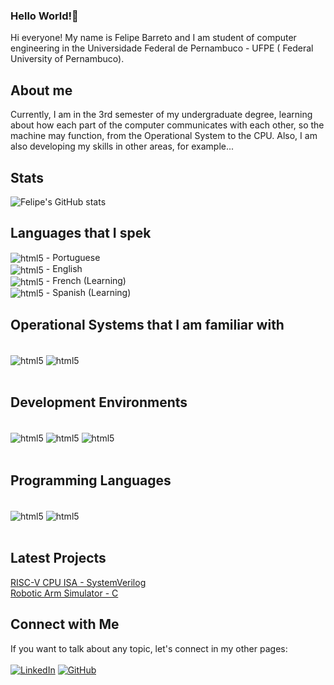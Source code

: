 ### Hello World!👋
Hi everyone! My name is Felipe Barreto and I am student of computer engineering in the Universidade Federal de Pernambuco - UFPE (
Federal University of Pernambuco).

## About me
Currently, I am in the 3rd semester of my undergraduate degree, learning about how each part of the computer communicates with each other, so the machine may function, from the Operational System to the CPU. Also, I am also developing my skills in other areas, for example...

## Stats
![Felipe's GitHub stats](https://github-readme-stats.vercel.app/api?username=fmfbCIN&show_icons=true&theme=radical)

## Languages that I spek
<div style="display: inline_block">
<img align = "center" alt = "html5" src ="https://raw.githubusercontent.com/stevenrskelton/flag-icon/master/png/16/country-4x3/br.png"> - Portuguese
<br/>
<img align = "center" alt = "html5" src ="https://raw.githubusercontent.com/stevenrskelton/flag-icon/master/png/16/country-4x3/gb.png"> - English
<br/>
<img align = "center" alt = "html5" src ="https://raw.githubusercontent.com/stevenrskelton/flag-icon/master/png/16/country-4x3/fr.png"> - French (Learning)
<br/>
<img align = "center" alt = "html5" src ="https://raw.githubusercontent.com/stevenrskelton/flag-icon/master/png/16/country-4x3/es.png"> - Spanish (Learning)

## Operational Systems that I am familiar with
<div style="display: inline_block"><br/>
<img align = "center" alt = "html5" src ="https://img.shields.io/badge/Ubuntu-E95420?style=for-the-badge&logo=ubuntu&logoColor=white"
>
<img align = "center" alt = "html5" src ="    https://img.shields.io/badge/Windows-0078D6?style=for-the-badge&logo=windows&logoColor=white">
</div><br/>

## Development Environments
<div style="display: inline_block"><br/>
<img align = "center" alt = "html5" src ="https://img.shields.io/badge/Visual_Studio-5C2D91?style=for-the-badge&logo=visual%20studio&logoColor=white"
>
<img align = "center" alt = "html5" src ="        https://img.shields.io/badge/Visual_Studio_Code-0078D4?style=for-the-badge&logo=visual%20studio%20code&logoColor=white">
<img align = "center" alt = "html5" src ="           https://img.shields.io/badge/Notepad++-90E59A.svg?style=for-the-badge&logo=notepad%2B%2B&logoColor=black">
</div><br/>

## Programming Languages
<div style="display: inline_block"><br/>
<img align = "center" alt = "html5" src ="https://img.shields.io/badge/C-00599C?style=for-the-badge&logo=c&logoColor=white "
>
<img align = "center" alt = "html5" src ="https://img.shields.io/badge/C%2B%2B-00599C?style=for-the-badge&logo=c%2B%2B&logoColor=white">
<!---
<img align = "center" alt = "html5" src ="https://img.shields.io/badge/Python-14354C?style=for-the-badge&logo=python&logoColor=white"
>
<img align = "center" alt = "html5" src ="https://img.shields.io/badge/Node.js-43853D?style=for-the-badge&logo=node.js&logoColor=white">
--->
</div><br/>

## Latest Projects
[RISC-V CPU ISA - SystemVerilog](https://github.com/fmfbCIN/Projeto-RISC-V)<br/>
[Robotic Arm Simulator - C](https://github.com/fmfbCIN/Projeto-RISC-V)<br/>

## Connect with Me
If you want to talk about any topic, let's connect in my other pages:</br></br>
[![LinkedIn](https://img.shields.io/badge/LinkedIn-0077B5?style=for-the-badge&logo=linkedin&logoColor=white)](https://www.linkedin.com/in/felipe-mateus-falc%C3%A3o-barreto-b94413286/)
[![GitHub](https://img.shields.io/badge/GitHub-100000?style=for-the-badge&logo=github&logoColor=white)](https://github.com/fmfbCIN?tab=following)
